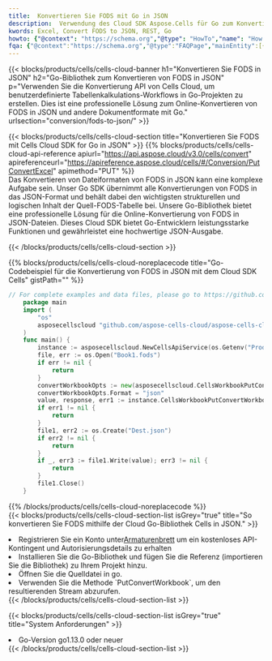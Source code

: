 ```yaml
---
title:  Konvertieren Sie FODS mit Go in JSON
description:  Verwendung des Cloud SDK Aspose.Cells für Go zum Konvertieren einer Datei im FODS-Format in eine Datei im JSON-Format.
kwords: Excel, Convert FODS to JSON, REST, Go
howto: {"@context": "https://schema.org","@type": "HowTo","name": "How to convert FODS to JSON using the Cells Cloud Go library.","description": "How to convert FODS to JSON using the Cells Cloud Go library.","image": {"@type": "ImageObject"},"url": "/go/conversion/fods-to-json/","step": [{ "@type": "HowToStep","name": "How to convert FODS to JSON using the Cells Cloud Go library. step 1", "image": {"@type": "ImageObject",},"url": "/go/conversion/fods-to-json/","text": "Register an account at <a href='https://dashboard.aspose.cloud/'>Dashboard</a> to get free API quota & authorization details",},{ "@type": "HowToStep","name": "How to convert FODS to JSON using the Cells Cloud Go library. step 1", "image": {"@type": "ImageObject",},"url": "/go/conversion/fods-to-json/","text": "Install Go library and add the reference (import the library) to your project.",},{ "@type": "HowToStep","name": "How to convert FODS to JSON using the Cells Cloud Go library. step 1", "image": {"@type": "ImageObject",},"url": "/go/conversion/fods-to-json/","text": "Open the source file in go.",},{ "@type": "HowToStep","name": "How to convert FODS to JSON using the Cells Cloud Go library. step 1", "image": {"@type": "ImageObject",},"url": "/go/conversion/fods-to-json/","text": "Use the `PutConvertWorkbook` method to retrieve the resulting stream.",}, ],"supply": {"@type": "HowToSupply","name": "document"},"tool": [{"@type": "HowToTool","name": "Goland, Visual Studio Code, Eclipse"},{"@type": "HowToTool","name": "Aspose Cells"}],"totalTime": "PT6M"}
fqa: {"@context":"https://schema.org","@type":"FAQPage","mainEntity":[{"@type":"Question","name":"Why convert file formats in C# using REST API?","acceptedAnswer":{"@type":"Answer","text":"Documents are encoded in many ways, and some files may be incompatible with the software you use. To open and read such files, just convert them to appropriate file formats.<br/><ol><li>Install .NET SDK and add the reference (import the library) to your project.</li><li>Open the source file in C# using REST API.</li><li>Call the PutConvertWorkbookRequest() method, passing an output filename with required extension.</li><li>Get the result of conversion as a separate file.</li></ol>"}},{"@type":"Question","name":"What file formats can I convert with your C# library?","acceptedAnswer":{"@type":"Answer","text":"We support a variety of file formats for conversion using .NET library, including XLSX, Excel, xls , PDF, CSV, HTML, Markdown, XML, PNG, JPG, TIFF, Json, TXT and many more."}},{"@type":"Question","name":"What is the maximum allowed file size for conversion using this .NET library?","acceptedAnswer":{"@type":"Answer","text":"There are no file size limits for format conversions using .NET library."}}]}
---
```

{{< blocks/products/cells/cells-cloud-banner h1="Konvertieren Sie FODS in JSON" h2="Go-Bibliothek zum Konvertieren von FODS in JSON" p="Verwenden Sie die Konvertierung API von Cells Cloud, um benutzerdefinierte Tabellenkalkulations-Workflows in Go-Projekten zu erstellen. Dies ist eine professionelle Lösung zum Online-Konvertieren von FODS in JSON und andere Dokumentformate mit Go." urlsection="conversion/fods-to-json/" >}}

{{< blocks/products/cells/cells-cloud-section title="Konvertieren Sie FODS mit Cells Cloud SDK for Go in JSON" >}}
{{% blocks/products/cells/cells-cloud-api-reference apiurl="https://api.aspose.cloud/v3.0/cells/convert" apireferenceurl="https://apireference.aspose.cloud/cells/#/Conversion/PutConvertExcel" apimethod="PUT" %}}
<br/>
Das Konvertieren von Dateiformaten von FODS in JSON kann eine komplexe Aufgabe sein. Unser Go SDK übernimmt alle Konvertierungen von FODS in das JSON-Format und behält dabei den wichtigsten strukturellen und logischen Inhalt der Quell-FODS-Tabelle bei. Unsere Go-Bibliothek bietet eine professionelle Lösung für die Online-Konvertierung von FODS in JSON-Dateien. Dieses Cloud SDK bietet Go-Entwicklern leistungsstarke Funktionen und gewährleistet eine hochwertige JSON-Ausgabe.

{{< /blocks/products/cells/cells-cloud-section >}}

{{% blocks/products/cells/cells-cloud-noreplacecode title="Go-Codebeispiel für die Konvertierung von FODS in JSON mit dem Cloud SDK Cells" gistPath="" %}}
 
```go
// For complete examples and data files, please go to https://github.com/aspose-cells-cloud/aspose-cells-cloud-go/
    package main
    import (
	    "os"
	    asposecellscloud "github.com/aspose-cells-cloud/aspose-cells-cloud-go/v22"
    )
    func main() {
	    instance := asposecellscloud.NewCellsApiService(os.Getenv("ProductClientId"), os.Getenv("ProductClientSecret"))
	    file, err := os.Open("Book1.fods")
	    if err != nil {
		    return
	    }
	    convertWorkbookOpts := new(asposecellscloud.CellsWorkbookPutConvertWorkbookOpts)
	    convertWorkbookOpts.Format = "json"
	    value, response, err1 := instance.CellsWorkbookPutConvertWorkbook(file, convertWorkbookOpts)
	    if err1 != nil {
		    return
	    }
	    file1, err2 := os.Create("Dest.json")
	    if err2 != nil {
		    return
	    }
	    if _, err3 := file1.Write(value); err3 != nil {
		    return
	    }
	    file1.Close()
    }
```
 
{{% /blocks/products/cells/cells-cloud-noreplacecode %}}
<br/>
{{< blocks/products/cells/cells-cloud-section-list isGrey="true" title="So konvertieren Sie FODS mithilfe der Cloud Go-Bibliothek Cells in JSON." >}}
<li> Registrieren Sie ein Konto unter<a href="https://dashboard.aspose.cloud/">Armaturenbrett</a> um ein kostenloses API-Kontingent und Autorisierungsdetails zu erhalten</li>
<li>Installieren Sie die Go-Bibliothek und fügen Sie die Referenz (importieren Sie die Bibliothek) zu Ihrem Projekt hinzu.</li>
<li>Öffnen Sie die Quelldatei in go.</li>
<li>Verwenden Sie die Methode `PutConvertWorkbook`, um den resultierenden Stream abzurufen.</li>
{{< /blocks/products/cells/cells-cloud-section-list >}}

{{< blocks/products/cells/cells-cloud-section-list isGrey="true" title="System Anforderungen" >}}
<li>Go-Version go1.13.0 oder neuer</li>
{{< /blocks/products/cells/cells-cloud-section-list >}}
